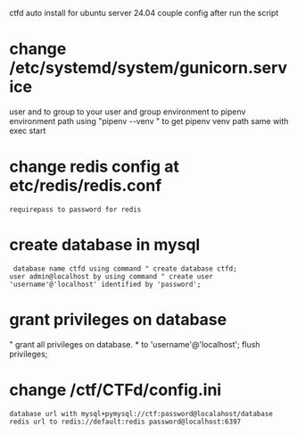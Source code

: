 ctfd auto install for ubuntu server 24.04
couple config after run the script

# change /etc/systemd/system/gunicorn.service
  user and to group to your user and group
  environment to pipenv environment path using "pipenv --venv " to get pipenv venv path
  same with exec start
# change redis config at etc/redis/redis.conf
    requirepass to password for redis
# create database in mysql 
     database name ctfd using command " create database ctfd;
    user admin@localhost by using command " create user 'username'@'localhost' identified by 'password';
# grant privileges on database
 " grant all privileges on database. * to 'username'@'localhost'; flush privileges;
        
# change /ctf/CTFd/config.ini
    database url with mysql+pymysql://ctf:password@localahost/database
    redis url to redis://default:redis password@localhost:6397
